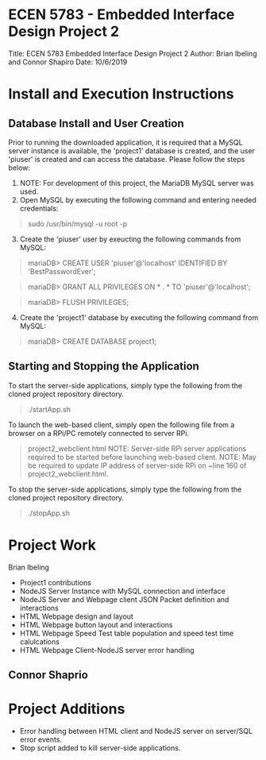 # ECEN 5783 - Embedded Interface Design Project 2
Title: ECEN 5783 Embedded Interface Design Project 2
Author: Brian Ibeling and Connor Shapiro
Date: 10/6/2019  

# Install and Execution Instructions
## Database Install and User Creation
Prior to running the downloaded application, it is required that a MySQL server instance is available, the 'project1' database is created, and the user 'piuser' is created and can access the database. Please follow the steps below:

1. NOTE: For development of this project, the MariaDB MySQL server was used.
2. Open MySQL by executing the following command and entering needed credentials:
  > sudo /usr/bin/mysql -u root -p
3. Create the 'piuser' user by exeucting the following commands from MySQL:
  > mariaDB> CREATE USER 'piuser'@'localhost' IDENTIFIED BY 'BestPasswordEver';

  > mariaDB> GRANT ALL PRIVILEGES ON * . * TO 'piuser'@'localhost';

  > mariaDB> FLUSH PRIVILEGES;
4. Create the 'project1' database by executing the following command from MySQL:
  > mariaDB> CREATE DATABASE project1;

## Starting and Stopping the Application
To start the server-side applications, simply type the following from the cloned project repository directory.
  > ./startApp.sh

To launch the web-based client, simply open the following file from a browser on a RPi/PC remotely connected to server RPi.
  > project2_webclient.html
NOTE: Server-side RPi server applications required to be started before launching web-based client.
NOTE: May be required to update IP address of server-side RPi on ~line 160 of project2_webclient.html.

To stop the server-side applications, simply type the following from the cloned project repository directory.
  > ./stopApp.sh

# Project Work
Brian Ibeling
- Project1 contributions
- NodeJS Server Instance with MySQL connection and interface
- NodeJS Server and Webpage client JSON Packet definition and interactions
- HTML Webpage design and layout
- HTML Webpage button layout and interactions
- HTML Webpage Speed Test table population and speed test time calulcations
- HTML Webpage Client-NodeJS server error handling

Connor Shaprio
- 

# Project Additions
- Error handling between HTML client and NodeJS server on server/SQL error events.
- Stop script added to kill server-side applications.
